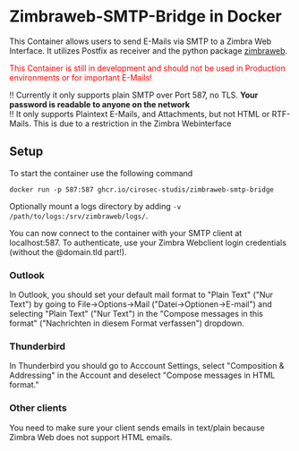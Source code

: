 # Zimbraweb-SMTP-Bridge in Docker

This Container allows users to send E-Mails via SMTP to a Zimbra Web Interface. It utilizes Postfix as receiver and the python package [zimbraweb](https://github.com/cirosec-studis/python-zimbra-web).

<span style="color: red;">This Container is still in development and should not be used in Production environments or for important E-Mails!</span>

‼ Currently it only supports plain SMTP over Port 587, no TLS. **Your password is readable to anyone on the network** <br />
‼ It only supports Plaintext E-Mails, and Attachments, but not HTML or RTF-Mails. This is due to a restriction in the Zimbra Webinterface<br />


## Setup

To start the container use the following command

```
docker run -p 587:587 ghcr.io/cirosec-studis/zimbraweb-smtp-bridge
```

Optionally mount a logs directory by adding `-v /path/to/logs:/srv/zimbraweb/logs/`.

You can now connect to the container with your SMTP client at localhost:587.
To authenticate, use your Zimbra Webclient login credentials (without the @domain.tld part!).

### Outlook

In Outlook, you should set your default mail format to "Plain Text" ("Nur Text") by going to File->Options->Mail ("Datei->Optionen->E-mail") and selecting "Plain Text" ("Nur Text") in the "Compose messages in this format" ("Nachrichten in diesem Format verfassen") dropdown.

### Thunderbird

In Thunderbird you should go to Acccount Settings, select "Composition & Addressing" in the Account and deselect "Compose messages in HTML format."

### Other clients

You need to make sure your client sends emails in text/plain because Zimbra Web does not support HTML emails.
